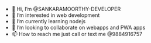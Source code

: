 - 👋 Hi, I’m @SANKARAMOORTHY-DEVELOPER
- 👀 I’m interested in web development
- 🌱 I’m currently learning nodejs
- 💞️ I’m looking to collaborate on webapps and PWA apps
- 📫 How to reach me just call or text me @9884916757

<!---
SANKARAMOORTHY-DEVELOPER/SANKARAMOORTHY-DEVELOPER is a ✨ special ✨ repository because its `README.md` (this file) appears on your GitHub profile.
You can click the Preview link to take a look at your changes.
--->
